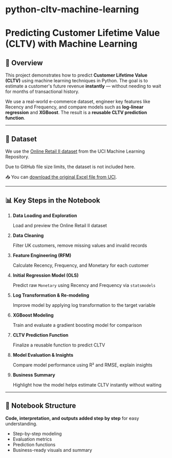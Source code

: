 # python-cltv-machine-learning
# **Predicting Customer Lifetime Value (CLTV) with Machine Learning**

## **📄 Overview**

This project demonstrates how to predict **Customer Lifetime Value (CLTV)** using machine learning techniques in Python. The goal is to estimate a customer's future revenue **instantly** — without needing to wait for months of transactional history.

We use a real-world e-commerce dataset, engineer key features like Recency and Frequency, and compare models such as **log-linear regression** and **XGBoost**. The result is a **reusable CLTV prediction function**.

---

## **📁 Dataset**

We use the [Online Retail II dataset](https://archive.ics.uci.edu/ml/datasets/Online+Retail+II) from the UCI Machine Learning Repository.

Due to GitHub file size limits, the dataset is not included here.

📥 You can [download the original Excel file from UCI](https://archive.ics.uci.edu/ml/machine-learning-databases/00502/online_retail_II.xlsx).

---

## **📊 Key Steps in the Notebook**

1. **Data Loading and Exploration**
    
    Load and preview the Online Retail II dataset
    
2. **Data Cleaning**
    
    Filter UK customers, remove missing values and invalid records
    
3. **Feature Engineering (RFM)**
    
    Calculate Recency, Frequency, and Monetary for each customer
    
4. **Initial Regression Model (OLS)**
    
    Predict raw `Monetary` using Recency and Frequency via `statsmodels`
    
5. **Log Transformation & Re-modeling**
    
    Improve model by applying log transformation to the target variable
    
6. **XGBoost Modeling**
    
    Train and evaluate a gradient boosting model for comparison
    
7. **CLTV Prediction Function**
    
    Finalize a reusable function to predict CLTV
    
8. **Model Evaluation & Insights**
    
    Compare model performance using R² and RMSE, explain insights
    
9. **Business Summary**
    
    Highlight how the model helps estimate CLTV instantly without waiting
    

---

## **🔗 Notebook Structure**

**Code, interpretation, and outputs added step by step** for easy understanding.

- Step-by-step modeling
- Evaluation metrics
- Prediction functions
- Business-ready visuals and summary
